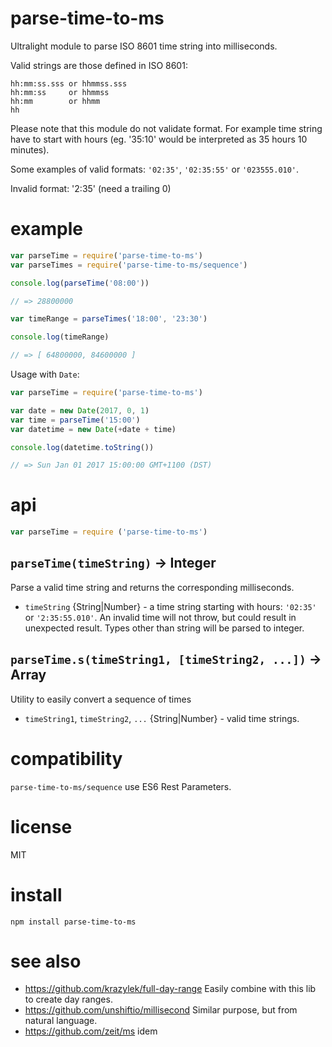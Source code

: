 # parse-time-to-ms

Ultralight module to parse ISO 8601 time string into milliseconds.


Valid strings are those defined in ISO 8601:

```
hh:mm:ss.sss or hhmmss.sss
hh:mm:ss     or hhmmss
hh:mm        or hhmm
hh
```

Please note that this module do not validate format. For example time string have to start with hours (eg. '35:10' would be interpreted as 35 hours 10 minutes). 

Some examples of valid formats: `'02:35'`, `'02:35:55'` or `'023555.010'`.

Invalid format: '2:35' (need a trailing 0)


# example

```js
var parseTime = require('parse-time-to-ms')
var parseTimes = require('parse-time-to-ms/sequence')

console.log(parseTime('08:00'))

// => 28800000

var timeRange = parseTimes('18:00', '23:30')

console.log(timeRange)

// => [ 64800000, 84600000 ]
```

Usage with `Date`:

```js
var parseTime = require('parse-time-to-ms')

var date = new Date(2017, 0, 1)
var time = parseTime('15:00')
var datetime = new Date(+date + time)

console.log(datetime.toString())

// => Sun Jan 01 2017 15:00:00 GMT+1100 (DST)
```


# api

```js
var parseTime = require ('parse-time-to-ms')
```

## `parseTime(timeString)` -> Integer

Parse a valid time string and returns the corresponding milliseconds.

* `timeString` {String|Number} - a time string starting with hours: `'02:35'` or `'2:35:55.010'`. 
  An invalid time will not throw, but could result in unexpected result. Types other than string will be parsed to integer.

## `parseTime.s(timeString1, [timeString2, ...])` -> Array<Integer>

Utility to easily convert a sequence of times

* `timeString1`, `timeString2`, `...` {String|Number} - valid time strings.


# compatibility

`parse-time-to-ms/sequence` use ES6 Rest Parameters.


# license

MIT


# install

```
npm install parse-time-to-ms
```


# see also

- https://github.com/krazylek/full-day-range Easily combine with this lib to create day ranges.
- https://github.com/unshiftio/millisecond Similar purpose, but from natural language.
- https://github.com/zeit/ms idem
